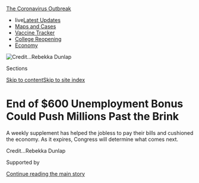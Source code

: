 <div id="app">

<div>

<div>

<div>

</div>

<div data-aria-hidden="false">

<div id="site-content" data-role="main">

<div>

<div class="css-1aor85t" style="opacity:0.000000001;z-index:-1;visibility:hidden">

<div class="css-1hqnpie">

<div class="css-epjblv">

<span class="css-17xtcya">[Economy](/section/business/economy)</span><span class="css-x15j1o">|</span><span class="css-fwqvlz">End
of $600 Unemployment Bonus Could Push Millions Past the
Brink</span>

</div>

<div class="css-k008qs">

<div class="css-1iwv8en">

<span class="css-18z7m18"></span>

<div>

</div>

</div>

<span class="css-1n6z4y">https://nyti.ms/2WHLktD</span>

<div class="css-1705lsu">

<div class="css-4xjgmj">

<div class="css-4skfbu" data-role="toolbar" data-aria-label="Social Media Share buttons, Save button, and Comments Panel with current comment count" data-testid="share-tools">

  - 
  - 
  - 
  - 
    
    <div class="css-6n7j50">
    
    </div>

  - 

</div>

</div>

</div>

</div>

</div>

</div>

<div id="NYT_TOP_BANNER_REGION" class="css-11qgg8s">

<div>

<div id="styln-prism-menu-1592847958612" class="section interactive-content interactive-size-medium css-1du2ztb">

<div class="css-17ih8de interactive-body">

<div id="scroll-container" class="css-1gj85ro">

[<span class="styln-title-wrap"><span class="css-1pje3qr">The
Coronavirus</span><span class="css-1pje3qr">
Outbreak</span></span>](https://www.nytimes3xbfgragh.onion/news-event/coronavirus?action=click&pgtype=Article&state=default&region=TOP_BANNER&context=storylines_menu)

  - <span class="css-kqxiym" data-emphasize="true">live</span>[Latest
    Updates](https://www.nytimes3xbfgragh.onion/2020/08/04/world/coronavirus-cases.html?action=click&pgtype=Article&state=default&region=TOP_BANNER&context=storylines_menu)
  - [Maps and
    Cases](https://www.nytimes3xbfgragh.onion/interactive/2020/us/coronavirus-us-cases.html?action=click&pgtype=Article&state=default&region=TOP_BANNER&context=storylines_menu)
  - [Vaccine
    Tracker](https://www.nytimes3xbfgragh.onion/interactive/2020/science/coronavirus-vaccine-tracker.html?action=click&pgtype=Article&state=default&region=TOP_BANNER&context=storylines_menu)
  - [College
    Reopening](https://www.nytimes3xbfgragh.onion/2020/08/02/us/covid-college-reopening.html?action=click&pgtype=Article&state=default&region=TOP_BANNER&context=storylines_menu)
  - [Economy](https://www.nytimes3xbfgragh.onion/live/2020/08/04/business/stock-market-today-coronavirus?action=click&pgtype=Article&state=default&region=TOP_BANNER&context=storylines_menu)

</div>

</div>

</div>

</div>

</div>

<div id="fullBleedHeaderContent">

<div class="css-n4ws9g">

![<span class="css-cnj6d5 e1z0qqy90" itemprop="copyrightHolder"><span class="css-1ly73wi e1tej78p0">Credit...</span><span><span>Rebekka
Dunlap</span></span></span>](https://static01.graylady3jvrrxbe.onion/images/2020/07/22/business/22virus-cliff1/22virus-cliff1-articleLarge.jpg?quality=75&auto=webp&disable=upscale)

</div>

<div class="css-3z92zw">

<div class="css-6cn7ki">

<div class="NYTAppHideMasthead css-1bcu9v6 e1suatyy0">

<div class="section css-1o1qe8k e1suatyy2">

<div class="css-cu5p7t er09x8g0">

<div class="css-6n7j50">

</div>

<span class="css-1dv1kvn">Sections</span>

[Skip to content](#site-content)[Skip to site index](#site-index)

</div>

<div class="css-10698na e1huz5gh0">

</div>

</div>

</div>

<div class="css-1sojcmr ehdk2mb0">

# End of $600 Unemployment Bonus Could Push Millions Past the Brink

</div>

A weekly supplement has helped the jobless to pay their bills and
cushioned the economy. As it expires, Congress will determine what comes
next.

</div>

</div>

<div class="css-nwzfg5 e1gnum310">

<span class="css-1f9pvn2 economy"></span><span class="css-cnj6d5 e1z0qqy90" itemprop="copyrightHolder"><span class="css-1ly73wi e1tej78p0">Credit...</span><span><span>Rebekka
Dunlap</span></span></span>

</div>

<div id="sponsor-wrapper" class="css-1hyfx7x">

<div id="sponsor-slug" class="css-19vbshk">

Supported by

</div>

[Continue reading the main
story](#after-sponsor)

<div id="sponsor" class="ad sponsor-wrapper" style="text-align:center;height:100%;display:block">

</div>

<div id="after-sponsor">

</div>

</div>

<div class="css-1wx1auc e1gnum311">

<div class="css-18e8msd">

<div class="css-vp77d3 epjyd6m0">

<div class="css-hus3qt ey68jwv0" data-aria-hidden="true">

[![Ben
Casselman](https://static01.graylady3jvrrxbe.onion/images/2018/11/09/multimedia/author-ben-casselman/author-ben-casselman-thumbLarge.png
"Ben Casselman")](https://www.nytimes3xbfgragh.onion/by/ben-casselman)

</div>

<div class="css-1baulvz">

By [<span class="css-1baulvz last-byline" itemprop="name">Ben
Casselman</span>](https://www.nytimes3xbfgragh.onion/by/ben-casselman)

</div>

</div>

  - 
    
    <div class="css-ld3wwf e16638kd2">
    
    Published July 21, 2020Updated July 24,
    2020
    
    </div>

  - 
    
    <div class="css-4xjgmj">
    
    <div class="css-pvvomx" data-role="toolbar" data-aria-label="Social Media Share buttons, Save button, and Comments Panel with current comment count" data-testid="share-tools">
    
      - 
      - 
      - 
      - 
        
        <div class="css-6n7j50">
        
        </div>
    
      - 
    
    </div>
    
    </div>

</div>

</div>

</div>

<div class="section meteredContent css-1r7ky0e" name="articleBody" itemprop="articleBody">

<div class="css-1fanzo5 StoryBodyCompanionColumn">

<div class="css-53u6y8">

When millions of Americans began losing their jobs in March, the federal
government stepped in with a life preserver: [$600 a week in extra
unemployment
benefits](https://www.nytimes3xbfgragh.onion/2020/07/30/business/unemployment-payments-change.html)
to allow workers to pay rent and buy groceries, and to cushion the
economy.

With economic conditions [again
deteriorating](https://www.nytimes3xbfgragh.onion/2020/07/15/business/economy/economic-recovery-coronavirus-resurgence.html),
that life preserver will disappear within days if Congress doesn’t act
to extend it. That could prompt a wave of evictions and inflict more
financial harm on millions of Americans while further damaging the
economy.

Even the threat of a lapse in benefits could prove harmful, economists
warn, by forcing households to make precautionary spending cuts.

The benefits program, Federal Pandemic Unemployment Compensation,
expires at the end of July. But because of a quirk in the calendar,
workers in most states won’t qualify for the payments after this week.
Most will be left with regular unemployment benefits, which total only a
few hundred dollars a week in many states.

</div>

</div>

<div class="css-1fanzo5 StoryBodyCompanionColumn">

<div class="css-53u6y8">

That means that [more than 20 million
Americans](https://www.nytimes3xbfgragh.onion/2020/07/17/business/how-many-are-collecting-unemployment-benefits-its-hard-to-say.html)
could soon see their weekly income fall by half or more at a time when
the unemployment rate remains higher than in any period since World War
II.

Economists warn that it isn’t just individual recipients who will suffer
if the benefits are cut. The federal payments are injecting billions of
dollars into the economy each week, money that flows to landlords,
grocery stores, retailers and countless other businesses. Ernie
Tedeschi, a former Treasury Department official and an economist at
Evercore ISI Research, has estimated that if the payments ceased, the
U.S. gross domestic product would be 2 percent smaller at the end of
2020 and there would be 1.7 million fewer jobs nationwide.

“These unemployment benefit checks are really doing a large job in
propping up spending by these unemployed households,” said Joseph Vavra,
a University of Chicago economist who has been studying the impact of
the benefits. If they expire, he said, “there’s a good chance that what
is now an unemployment problem becomes a foreclosure crisis and eviction
crisis.”

<div id="NYT_MAIN_CONTENT_1_REGION" class="css-9tf9ac">

<div>

<div id="styln-covid-updates-markets" class="section interactive-content interactive-size-medium css-1ftcdic">

<div class="css-17ih8de interactive-body">

<div id="styln-briefing-block">

<div class="briefing-block-header-section">

# [Latest Updates: Economy](https://www.nytimes3xbfgragh.onion/live/2020/08/04/business/stock-market-today-coronavirus?action=click&pgtype=Article&state=default&region=MAIN_CONTENT_1&context=storylines_live_updates)

</div>

<div class="briefing-block-lb-items">

<div class="briefing-block-update-time active">

[3m
ago](https://www.nytimes3xbfgragh.onion/live/2020/08/04/business/stock-market-today-coronavirus?action=click&pgtype=Article&state=default&region=MAIN_CONTENT_1&context=storylines_live_updates#fox-corporations-plunging-profit-is-cushioned-by-fox-news)

</div>

<div>

[Fox Corporation’s plunging profit is cushioned by Fox
News.](https://www.nytimes3xbfgragh.onion/live/2020/08/04/business/stock-market-today-coronavirus?action=click&pgtype=Article&state=default&region=MAIN_CONTENT_1&context=storylines_live_updates#fox-corporations-plunging-profit-is-cushioned-by-fox-news)

</div>

<div class="briefing-block-update-time active">

[27m
ago](https://www.nytimes3xbfgragh.onion/live/2020/08/04/business/stock-market-today-coronavirus?action=click&pgtype=Article&state=default&region=MAIN_CONTENT_1&context=storylines_live_updates#trading-in-kodak-shares-comes-under-scrutiny)

</div>

<div>

[Trading in Kodak shares comes under
scrutiny.](https://www.nytimes3xbfgragh.onion/live/2020/08/04/business/stock-market-today-coronavirus?action=click&pgtype=Article&state=default&region=MAIN_CONTENT_1&context=storylines_live_updates#trading-in-kodak-shares-comes-under-scrutiny)

</div>

<div class="briefing-block-update-time active">

[1h
ago](https://www.nytimes3xbfgragh.onion/live/2020/08/04/business/stock-market-today-coronavirus?action=click&pgtype=Article&state=default&region=MAIN_CONTENT_1&context=storylines_live_updates#disney-lost-4-7-billion-last-quarter-but-its-newest-business-was-a-big-hit)

</div>

<div>

[Disney lost $4.7 billion last quarter, but its newest business was a
big
hit.](https://www.nytimes3xbfgragh.onion/live/2020/08/04/business/stock-market-today-coronavirus?action=click&pgtype=Article&state=default&region=MAIN_CONTENT_1&context=storylines_live_updates#disney-lost-4-7-billion-last-quarter-but-its-newest-business-was-a-big-hit)

</div>

</div>

<div class="briefing-block-footer">

<div class="briefing-block-footer-meta">

[See more
updates](https://www.nytimes3xbfgragh.onion/live/2020/08/04/business/stock-market-today-coronavirus?action=click&pgtype=Article&state=default&region=MAIN_CONTENT_1&context=storylines_live_updates)

</div>

<div class="briefing-block-briefinglinks">

<span>More live coverage:</span>
[Global](https://www.nytimes3xbfgragh.onion/2020/08/04/world/coronavirus-cases.html?action=click&pgtype=Article&state=default&region=MAIN_CONTENT_1&context=storylines_live_updates)

</div>

</div>

</div>

</div>

</div>

</div>

</div>

Congress returned from recess this week to consider a new relief
package, which [could include at least a partial
extension](https://www.nytimes3xbfgragh.onion/2020/07/20/us/politics/congress-coronavirus-aid-package.html)
of the extra unemployment benefits. Senate Republicans and the White
House are considering a roughly $1 trillion package that would retain
the program but scale it back. Democrats are pressing to continue paying
the full $600 a week.

But Congress seems unlikely to act before benefits lapse. And because of
the antiquated computer systems in many state unemployment offices,
which do the processing, it could take weeks to restart payments. That
means that millions are likely to see their income drop at least
temporarily.

</div>

</div>

<div class="css-1fanzo5 StoryBodyCompanionColumn">

<div class="css-53u6y8">

For people depending on the checks, that uncertainty is frustrating.

“I have no idea why Congress would wait until a few days before the
checks are going to run out,” said Jacob Perlman, a benefits recipient
in Chicago. “This should have been done a month ago.”

Mr. Perlman, 26, earned $12 an hour as a housekeeper at a fitness club,
making him one of the millions of Americans earning more on unemployment
than they had on the job. But he is eager to return to work.

“The jobs simply are not there right now,” he said.

Mr. Perlman’s regular benefits from the state of Illinois total $159 a
week, barely enough to cover his $500 share of the monthly rent, let
alone food or other expenses. So he is already trying to save as much as
possible.

Decisions like Mr. Perlman’s to curtail spending even before the
benefits expire, multiplied across millions of households, are a sort of
uncertainty tax on the broader economy, damping the stimulative effect
of the payments.

“There are people who are on the precipice of financial disaster here,”
said David Wilcox, a former Federal Reserve official who is an economist
at the Peterson Institute for International Economics. “We may think
that the odds are that Congress will come to a reasonable conclusion.
But for a person who is on the precipice of financial disaster, it’s
very low comfort to be told, ‘You know, I think there’s a 70 percent
chance that this is going to work out fine.’”

The risk is particularly acute for Black and Latino workers, who have
been disproportionately affected by job losses and are less likely to
have savings or other assets to fall back on. A [recent working
paper](https://www.nber.org/papers/w27552) from researchers at the
University of Chicago and the JPMorgan Chase Institute found that Black
and Latino households cut spending by far more than white households
when their income drops.

“When 30 percent of your population has no wealth, this has real
implications,” said William E. Spriggs, a Howard University professor
and the chief economist for the A.F.L.-C.I.O. “There isn’t a piggy bank.
This is it. So when you cut their benefits, their drop in consumption is
going to be huge.”

</div>

</div>

<div class="css-1fanzo5 StoryBodyCompanionColumn">

<div class="css-53u6y8">

The extra unemployment payments were part of a multitrillion-dollar
federal response to the pandemic’s economic devastation. Congress
expanded eligibility for unemployment benefits and food stamps, sent
$1,200 checks to most households and offered forgivable loans to
millions of small businesses.

Together, those programs did much to offset the damage: Average personal
income rose in April, the worst month of the crisis to date, and
consumer spending rebounded quickly once federal dollars started flowing
into the economy. Mortgage delinquencies, credit card defaults and other
signs of financial stress rose by less than many forecasters initially
feared.

When Congress created the various programs, it still seemed possible
that the pandemic would have begun to ebb by summer and that the economy
would no longer need as much federal help.

Instead, after falling steadily in May and early June, virus cases are
rising in much of the country, and states are reimposing business
restrictions. Real-time measures suggest that the economic recovery that
began in May has [begun to lose
momentum](https://www.nytimes3xbfgragh.onion/live/2020/07/15/business/stock-market-today-coronavirus#surging-virus-cases-and-renewed-lockdowns-threaten-economic-recovery),
and some economists expect the unemployment rate to start climbing
again.

The threat of an economic stall has led some Republicans in Washington
to embrace more aggressive federal action than they were considering a
few weeks ago. Larry Kudlow, a top economic adviser to President Trump
and a critic of the $600 payments, said this week that there was “no
way” Republicans would allow the benefits to expire entirely. But the
congressional outcome remains unclear.

Some economists, particularly on the right, say there are good reasons
to wind down the payments as the economy improves. But even economists
who have been critical of the extra benefits say it would be a mistake
to cut them off entirely.

“That’s a lot of income to just withdraw from the economy really
suddenly,” said Michael R. Strain, an economist at the conservative
American Enterprise Institute. “Right now there’s no question that the
positive economic effects of those payments are outweighing the negative
economic effects.”

</div>

</div>

<div class="css-1fanzo5 StoryBodyCompanionColumn">

<div class="css-53u6y8">

Mr. Strain and many other economists would like to see the benefits
linked to economic conditions, ideally at the state level. That would
allow payments to shrink as local economies improve, while eliminating
the uncertainty that comes with setting a fixed end date and then
waiting to see if Congress extends it.

Progressive economists also favor linking benefits to economic
conditions. But they dismiss concerns about discouraging work when there
are millions more unemployed workers than available jobs. And they argue
that cutting benefits now would set off economic ripples that would lead
to more job losses.

“When they can’t pay their rent, now it’s the landlord whose business is
hurting,” said Sharon Parrott, a senior vice president at the
progressive Center on Budget and Policy Priorities. “Those are all
dollars that are not circulating through the economy.”

Cutting off benefits could also increase the spread of the virus by
forcing people to take jobs in which they might be exposed to it or
expose others.

“When that $600 goes away, people who live week to week, paycheck to
paycheck, they’re suddenly going to be unable to pay basic expenses and
will be desperate for work,” said Michele Evermore, a senior policy
analyst for the National Employment Law Project.

For now, people like Mr. Perlman, who lost his job at a fitness club,
are left to wonder what comes next.

“I just want security,” he said. “That’s what I want. I’m not looking to
profit off this. If there was a job out there, I would take it.”

Emily Cochrane contributed reporting.

</div>

</div>

<div>

</div>

</div>

<div>

</div>

<div>

</div>

<div>

</div>

<div>

<div id="bottom-wrapper" class="css-1ede5it">

<div id="bottom-slug" class="css-l9onyx">

Advertisement

</div>

[Continue reading the main
story](#after-bottom)

<div id="bottom" class="ad bottom-wrapper" style="text-align:center;height:100%;display:block;min-height:90px">

</div>

<div id="after-bottom">

</div>

</div>

</div>

</div>

</div>

## Site Index

<div>

</div>

## Site Information Navigation

  - [© <span>2020</span> <span>The New York Times
    Company</span>](https://help.nytimes3xbfgragh.onion/hc/en-us/articles/115014792127-Copyright-notice)

<!-- end list -->

  - [NYTCo](https://www.nytco.com/)
  - [Contact
    Us](https://help.nytimes3xbfgragh.onion/hc/en-us/articles/115015385887-Contact-Us)
  - [Work with us](https://www.nytco.com/careers/)
  - [Advertise](https://nytmediakit.com/)
  - [T Brand Studio](http://www.tbrandstudio.com/)
  - [Your Ad
    Choices](https://www.nytimes3xbfgragh.onion/privacy/cookie-policy#how-do-i-manage-trackers)
  - [Privacy](https://www.nytimes3xbfgragh.onion/privacy)
  - [Terms of
    Service](https://help.nytimes3xbfgragh.onion/hc/en-us/articles/115014893428-Terms-of-service)
  - [Terms of
    Sale](https://help.nytimes3xbfgragh.onion/hc/en-us/articles/115014893968-Terms-of-sale)
  - [Site
    Map](https://spiderbites.nytimes3xbfgragh.onion)
  - [Help](https://help.nytimes3xbfgragh.onion/hc/en-us)
  - [Subscriptions](https://www.nytimes3xbfgragh.onion/subscription?campaignId=37WXW)

</div>

</div>

</div>

</div>
